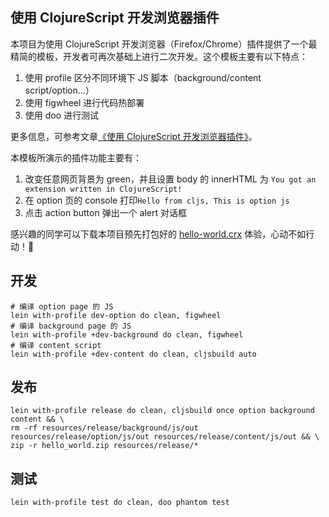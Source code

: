 ## 使用 ClojureScript 开发浏览器插件

本项目为使用 ClojureScript 开发浏览器（Firefox/Chrome）插件提供了一个最精简的模板，开发者可再次基础上进行二次开发。这个模板主要有以下特点：

1. 使用 profile 区分不同环境下 JS 脚本（background/content script/option...）
2. 使用 figwheel 进行代码热部署
3. 使用 doo 进行测试

更多信息，可参考文章[《使用 ClojureScript 开发浏览器插件》](http://liujiacai.net/blog/2017/11/22/create-firefox-chrome-extensions-in-clojurescript/)。

本模板所演示的插件功能主要有：

1. 改变任意网页背景为 green，并且设置 body 的 innerHTML 为 `You got an extension written in ClojureScript!`
2. 在 option 页的 console 打印`Hello from cljs, This is option js`
3. 点击 action button 弹出一个 alert 对话框

感兴趣的同学可以下载本项目预先打包好的 [hello-world.crx](./hello-world.crx) 体验，心动不如行动！🍺

## 开发

```shell
# 编译 option page 的 JS
lein with-profile dev-option do clean, figwheel
# 编译 background page 的 JS
lein with-profile +dev-background do clean, figwheel
# 编译 content script
lein with-profile +dev-content do clean, cljsbuild auto
```

## 发布

```shell
lein with-profile release do clean, cljsbuild once option background content && \
rm -rf resources/release/background/js/out resources/release/option/js/out resources/release/content/js/out && \
zip -r hello_world.zip resources/release/*
```

## 测试

```shell
lein with-profile test do clean, doo phantom test
```
